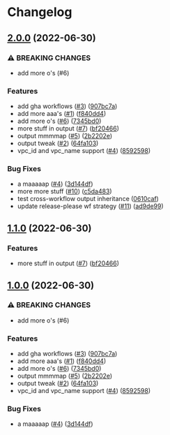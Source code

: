 # Changelog

## [2.0.0](https://github.com/entur/terraform-gcp-init-pr-flow/compare/v1.1.0...v2.0.0) (2022-06-30)


### ⚠ BREAKING CHANGES

* add more o's (#6)

### Features

* add gha workflows ([#3](https://github.com/entur/terraform-gcp-init-pr-flow/issues/3)) ([907bc7a](https://github.com/entur/terraform-gcp-init-pr-flow/commit/907bc7a3b35fc890654fa3a32adfa069a24f7029))
* add more aaa's ([#1](https://github.com/entur/terraform-gcp-init-pr-flow/issues/1)) ([f840dd4](https://github.com/entur/terraform-gcp-init-pr-flow/commit/f840dd498acaa18d7e9f9f703212ed7e6c12f6c1))
* add more o's ([#6](https://github.com/entur/terraform-gcp-init-pr-flow/issues/6)) ([7345bd0](https://github.com/entur/terraform-gcp-init-pr-flow/commit/7345bd093117613fb80c8fbf403fb13fdb384bb2))
* more stuff in output ([#7](https://github.com/entur/terraform-gcp-init-pr-flow/issues/7)) ([bf20466](https://github.com/entur/terraform-gcp-init-pr-flow/commit/bf204665964384bbbc591edd6c5f6a82e736abd4))
* output mmmmap ([#5](https://github.com/entur/terraform-gcp-init-pr-flow/issues/5)) ([2b2202e](https://github.com/entur/terraform-gcp-init-pr-flow/commit/2b2202ecacb6737fd75db92a14777ba6e4e87169))
* output tweak ([#2](https://github.com/entur/terraform-gcp-init-pr-flow/issues/2)) ([64fa103](https://github.com/entur/terraform-gcp-init-pr-flow/commit/64fa103a128f33f60e7cf4b41713d8b70f7e904a))
* vpc_id and vpc_name support ([#4](https://github.com/entur/terraform-gcp-init-pr-flow/issues/4)) ([8592598](https://github.com/entur/terraform-gcp-init-pr-flow/commit/859259841844dc9c73e7838fce24f23343ab5917))


### Bug Fixes

* a maaaaap ([#4](https://github.com/entur/terraform-gcp-init-pr-flow/issues/4)) ([3d144df](https://github.com/entur/terraform-gcp-init-pr-flow/commit/3d144df02a1ee78b521c812ef4ab879e60c99496))
* more more stuff ([#10](https://github.com/entur/terraform-gcp-init-pr-flow/issues/10)) ([c5da483](https://github.com/entur/terraform-gcp-init-pr-flow/commit/c5da483e71348b9656c805206970164473134600))
* test cross-workflow output inheritance ([0610caf](https://github.com/entur/terraform-gcp-init-pr-flow/commit/0610caf5fb420317f10d2c7c1fe8ed68b500c6e8))
* update release-please wf strategy ([#11](https://github.com/entur/terraform-gcp-init-pr-flow/issues/11)) ([ad9de99](https://github.com/entur/terraform-gcp-init-pr-flow/commit/ad9de994eb3a8dd824b72faf4dda4ef2be8dfee6))

## [1.1.0](https://github.com/entur/terraform-gcp-init-pr-flow/compare/v1.0.0...v1.1.0) (2022-06-30)


### Features

* more stuff in output ([#7](https://github.com/entur/terraform-gcp-init-pr-flow/issues/7)) ([bf20466](https://github.com/entur/terraform-gcp-init-pr-flow/commit/bf204665964384bbbc591edd6c5f6a82e736abd4))

## [1.0.0](https://github.com/entur/terraform-gcp-init-pr-flow/compare/v0.1.0...v1.0.0) (2022-06-30)


### ⚠ BREAKING CHANGES

* add more o's (#6)

### Features

* add gha workflows ([#3](https://github.com/entur/terraform-gcp-init-pr-flow/issues/3)) ([907bc7a](https://github.com/entur/terraform-gcp-init-pr-flow/commit/907bc7a3b35fc890654fa3a32adfa069a24f7029))
* add more aaa's ([#1](https://github.com/entur/terraform-gcp-init-pr-flow/issues/1)) ([f840dd4](https://github.com/entur/terraform-gcp-init-pr-flow/commit/f840dd498acaa18d7e9f9f703212ed7e6c12f6c1))
* add more o's ([#6](https://github.com/entur/terraform-gcp-init-pr-flow/issues/6)) ([7345bd0](https://github.com/entur/terraform-gcp-init-pr-flow/commit/7345bd093117613fb80c8fbf403fb13fdb384bb2))
* output mmmmap ([#5](https://github.com/entur/terraform-gcp-init-pr-flow/issues/5)) ([2b2202e](https://github.com/entur/terraform-gcp-init-pr-flow/commit/2b2202ecacb6737fd75db92a14777ba6e4e87169))
* output tweak ([#2](https://github.com/entur/terraform-gcp-init-pr-flow/issues/2)) ([64fa103](https://github.com/entur/terraform-gcp-init-pr-flow/commit/64fa103a128f33f60e7cf4b41713d8b70f7e904a))
* vpc_id and vpc_name support ([#4](https://github.com/entur/terraform-gcp-init-pr-flow/issues/4)) ([8592598](https://github.com/entur/terraform-gcp-init-pr-flow/commit/859259841844dc9c73e7838fce24f23343ab5917))


### Bug Fixes

* a maaaaap ([#4](https://github.com/entur/terraform-gcp-init-pr-flow/issues/4)) ([3d144df](https://github.com/entur/terraform-gcp-init-pr-flow/commit/3d144df02a1ee78b521c812ef4ab879e60c99496))
